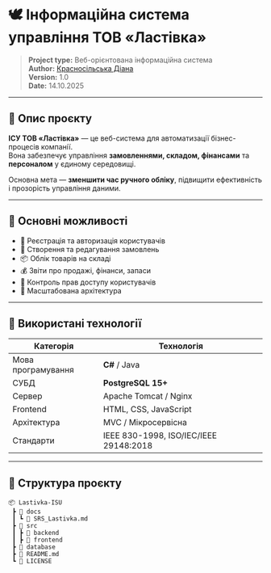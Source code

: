 # 🕊️ Інформаційна система управління ТОВ «Ластівка»

> **Project type:** Веб-орієнтована інформаційна система  
> **Author:** [Красносільська Діана](https://github.com/)  
> **Version:** 1.0  
> **Date:** 14.10.2025

---

## 📘 Опис проєкту

**ІСУ ТОВ «Ластівка»** — це веб-система для автоматизації бізнес-процесів компанії.  
Вона забезпечує управління **замовленнями, складом, фінансами** та **персоналом** у єдиному середовищі.

Основна мета — **зменшити час ручного обліку**, підвищити ефективність і прозорість управління даними.

---

## 🚀 Основні можливості

- 👤 Реєстрація та авторизація користувачів  
- 🛒 Створення та редагування замовлень  
- 📦 Облік товарів на складі  
- 💰 Звіти про продажі, фінанси, запаси  
- 🔐 Контроль прав доступу користувачів  
- 🧩 Масштабована архітектура

---

## 🧱 Використані технології

| Категорія | Технологія |
|------------|-------------|
| Мова програмування | **C#** / Java |
| СУБД | **PostgreSQL 15+** |
| Сервер | Apache Tomcat / Nginx |
| Frontend | HTML, CSS, JavaScript |
| Архітектура | MVC / Мікросервісна |
| Стандарти | IEEE 830-1998, ISO/IEC/IEEE 29148:2018 |

---

## 📂 Структура проєкту

```plaintext
📦 Lastivka-ISU
 ┣ 📁 docs
 ┃ ┗ 📄 SRS_Lastivka.md
 ┣ 📁 src
 ┃ ┣ 📁 backend
 ┃ ┣ 📁 frontend
 ┣ 📁 database
 ┣ 📄 README.md
 ┗ 📄 LICENSE

